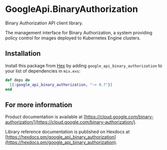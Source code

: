 # GoogleApi.BinaryAuthorization

Binary Authorization API client library.

The management interface for Binary Authorization, a system providing policy control for images deployed to Kubernetes Engine clusters.


## Installation

Install this package from [Hex](https://hex.pm) by adding
`google_api_binary_authorization` to your list of dependencies in `mix.exs`:

```elixir
def deps do
  [{:google_api_binary_authorization, "~> 0.7"}]
end
```

## For more information

Product documentation is available at [https://cloud.google.com/binary-authorization/](https://cloud.google.com/binary-authorization/).

Library reference documentation is published on Hexdocs at
[https://hexdocs.pm/google_api_binary_authorization](https://hexdocs.pm/google_api_binary_authorization).
